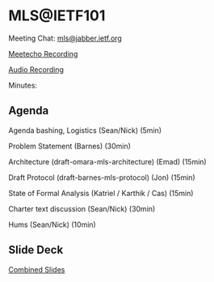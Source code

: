 # MLS@IETF101

Meeting Chat: mls@jabber.ietf.org

[Meetecho Recording](https://www.youtube.com/watch?v=CgoR2Xdcaa0)

[Audio Recording](https://www.ietf.org/audio/ietf101/ietf101-buckingham-20180322-1550.mp3)

Minutes: 

## Agenda

Agenda bashing, Logistics (Sean/Nick) (5min)

Problem Statement (Barnes) (30min)

Architecture (draft-omara-mls-architecture) (Emad) (15min)

Draft Protocol (draft-barnes-mls-protocol) (Jon) (15min)

State of Formal Analysis (Katriel / Karthik / Cas) (15min)

Charter text discussion (Sean/Nick) (30min)

Hums (Sean/Nick) (10min)

## Slide Deck

[Combined Slides](https://datatracker.ietf.org/meeting/101/materials/slides-101-mls-mls-bof-slide-deck-00)
